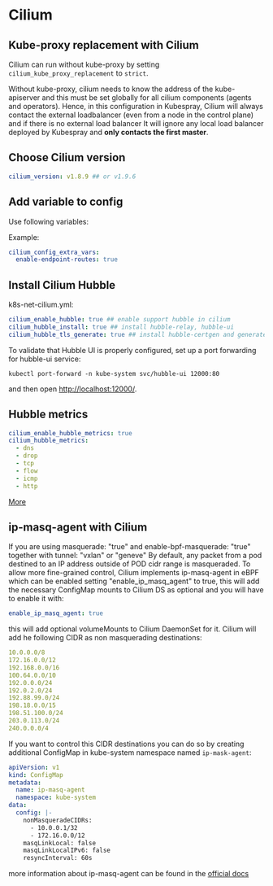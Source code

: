 # Cilium

## Kube-proxy replacement with Cilium

Cilium can run without kube-proxy by setting `cilium_kube_proxy_replacement`
to `strict`.

Without kube-proxy, cilium needs to know the address of the kube-apiserver
and this must be set globally for all cilium components (agents and operators).
Hence, in this configuration in Kubespray, Cilium will always contact
the external loadbalancer (even from a node in the control plane)
and if there is no external load balancer It will ignore any local load
balancer deployed by Kubespray and **only contacts the first master**.

## Choose Cilium version

```yml
cilium_version: v1.8.9 ## or v1.9.6
```

## Add variable to config

Use following variables:

Example:

```yml
cilium_config_extra_vars:
  enable-endpoint-routes: true
```

## Install Cilium Hubble

k8s-net-cilium.yml:

```yml
cilium_enable_hubble: true ## enable support hubble in cilium
cilium_hubble_install: true ## install hubble-relay, hubble-ui
cilium_hubble_tls_generate: true ## install hubble-certgen and generate certificates
```

To validate that Hubble UI is properly configured, set up a port forwarding for hubble-ui service:

```shell script
kubectl port-forward -n kube-system svc/hubble-ui 12000:80
```

and then open [http://localhost:12000/](http://localhost:12000/).

## Hubble metrics

```yml
cilium_enable_hubble_metrics: true
cilium_hubble_metrics:
  - dns
  - drop
  - tcp
  - flow
  - icmp
  - http
```  

[More](https://docs.cilium.io/en/v1.9/operations/metrics/#hubble-exported-metrics)

## ip-masq-agent with Cilium

If you are using masquerade: "true" and enable-bpf-masquerade: "true" together
with tunnel: "vxlan" or "geneve"
By default, any packet from a pod destined to an IP address outside of
POD cidr range is masqueraded. To allow more fine-grained
control, Cilium implements ip-masq-agent in eBPF which can be enabled
setting "enable_ip_masq_agent" to true, this will add the necessary
ConfigMap mounts to Cilium DS as optional and you will have to enable it with:

```yml
enable_ip_masq_agent: true
```

this will add optional volumeMounts to Cilium DaemonSet for it. Cilium will add he following CIDR as non masquerading destinations:

```yml
10.0.0.0/8
172.16.0.0/12
192.168.0.0/16
100.64.0.0/10
192.0.0.0/24
192.0.2.0/24
192.88.99.0/24
198.18.0.0/15
198.51.100.0/24
203.0.113.0/24
240.0.0.0/4
```

If you want to control this CIDR destinations you can do so by creating additional ConfigMap in kube-system namespace named `ip-mask-agent`:

```yml
apiVersion: v1
kind: ConfigMap
metadata:
  name: ip-masq-agent
  namespace: kube-system
data:
  config: |-
    nonMasqueradeCIDRs:
      - 10.0.0.1/32
      - 172.16.0.0/12
    masqLinkLocal: false
    masqLinkLocalIPv6: false
    resyncInterval: 60s
```

more information about ip-masq-agent can be found in the  [official docs](https://docs.cilium.io/en/stable/concepts/networking/masquerading/)
